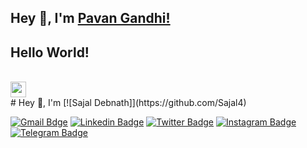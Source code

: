## Hey 👋, I'm [Pavan Gandhi!](https://github.com/iampavangandhi/)

## Hello World! 
<br>
<img src="https://github.com/iampavangandhi/iampavangandhi/blob/master/gifs/hello.gif?raw=true" width="25px"> </h2>
<br>
# Hey 👋, I'm [![Sajal Debnath]](https://github.com/Sajal4)
<br>


[![Gmail Bdge](https://img.shields.io/badge/Gmail-D14836?style=for-the-badge&logo=gmail&logoColor=white)](mailto:sajaldebnath45@gmail.com)
[![Linkedin Badge](https://img.shields.io/badge/-LinkedIn-0e76a8?style=flat-square&logo=Linkedin&logoColor=white)](https://www.linkedin.com/in/sajal-debnath-32661a16b/)
[![Twitter Badge](https://img.shields.io/badge/-Twitter-00acee?style=flat-square&logo=Twitter&logoColor=white)](https://twitter.com/sajaldebnath921)
[![Instagram Badge](https://img.shields.io/badge/-Instagram-e4405f?style=flat-square&logo=Instagram&logoColor=white)](https://www.instagram.com/__mr.sd___/)
[![Telegram Badge](https://img.shields.io/badge/-Telegram-0088cc?style=flat-square&logo=Telegram&logoColor=white)](https://t.me/mac_id)

<br>
